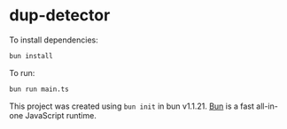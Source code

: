 # dup-detector

To install dependencies:

```bash
bun install
```

To run:

```bash
bun run main.ts
```

This project was created using `bun init` in bun v1.1.21. [Bun](https://bun.sh) is a fast all-in-one JavaScript runtime.
